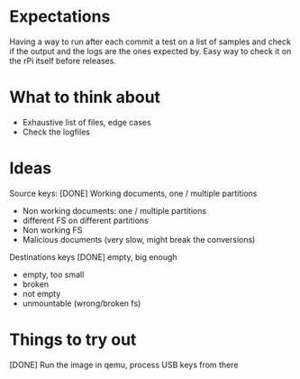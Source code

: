 Expectations
============

Having a way to run after each commit a test on a list of samples and check if
the output and the logs are the ones expected by.
Easy way to check it on the rPi itself before releases.


What to think about
===================

* Exhaustive list of files, edge cases
* Check the logfiles

Ideas
=====

Source keys:
[DONE] Working documents, one / multiple partitions
- Non working documents: one / multiple partitions
- different FS on different partitions
- Non working FS
- Malicious documents (very slow, might break the conversions)

Destinations keys
[DONE] empty, big enough
- empty, too small
- broken
- not empty
- unmountable (wrong/broken fs)

Things to try out
=================

[DONE] Run the image in qemu, process USB keys from there

